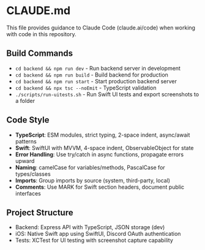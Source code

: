 # CLAUDE.md

This file provides guidance to Claude Code (claude.ai/code) when working with code in this repository.

## Build Commands

- `cd backend && npm run dev` - Run backend server in development
- `cd backend && npm run build` - Build backend for production
- `cd backend && npm run start` - Start production backend server
- `cd backend && npx tsc --noEmit` - TypeScript validation
- `./scripts/run-uitests.sh` - Run Swift UI tests and export screenshots to a folder

## Code Style

- **TypeScript**: ESM modules, strict typing, 2-space indent, async/await patterns
- **Swift**: SwiftUI with MVVM, 4-space indent, ObservableObject for state
- **Error Handling**: Use try/catch in async functions, propagate errors upward
- **Naming**: camelCase for variables/methods, PascalCase for types/classes
- **Imports**: Group imports by source (system, third-party, local)
- **Comments**: Use MARK for Swift section headers, document public interfaces

## Project Structure

- Backend: Express API with TypeScript, JSON storage (dev)
- iOS: Native Swift app using SwiftUI, Discord OAuth authentication
- Tests: XCTest for UI testing with screenshot capture capability
